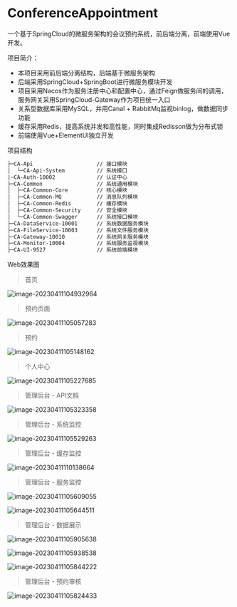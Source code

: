 # ConferenceAppointment
一个基于SpringCloud的微服务架构的会议预约系统，前后端分离，前端使用Vue开发。

项目简介：

- 本项目采用前后端分离结构，后端基于微服务架构
- 后端采用SpringCloud+SpringBoot进行微服务模块开发
- 项目采用Nacos作为服务注册中心和配置中心，通过Feign做服务间的调用，服务网关采用SpringCloud-Gateway作为项目统一入口
- 关系型数据库采用MySQL，并用Canal + RabbitMq监视binlog，做数据同步功能
- 缓存采用Redis，提高系统并发和高性能，同时集成Redisson做为分布式锁
- 前端使用Vue+ElementUI独立开发

项目结构

```txt
├─CA-Api					// 接口模块
│  └─CA-Api-System          // 系统接口
|─CA-Auth-10002				// 认证中心
├─CA-Common					// 系统通用模块
│  ├─CA-Common-Core			// 核心模块
│  ├─CA-Common-MQ			// 消息队列模块
│  ├─CA-Common-Redis		// 缓存模块
│  ├─CA-Common-Security		// 安全模块
│  └─CA-Common-Swagger		// 系统接口模块
├─CA-DataService-10001		// 系统数据服务模块
├─CA-FileService-10003		// 系统文件服务模块
├─CA-Gateway-10010			// 系统网关服务模块
├─CA-Monitor-10004			// 系统服务监视模块
├─CA-UI-9527				// 系统前端模块
```



Web效果图

>首页

![image-20230411104932964](README.assets/image-20230411104932964.png)

>预约页面

![image-20230411105057283](README.assets/image-20230411105057283.png)

>预约

![image-20230411105148162](README.assets/image-20230411105148162.png)

>个人中心

![image-20230411105227685](README.assets/image-20230411105227685.png)

>管理后台 - API文档

![image-20230411105323358](README.assets/image-20230411105323358.png)

>管理后台 - 系统监控

![image-20230411105529263](README.assets/image-20230411105529263.png)

>管理后台 - 缓存监控

![image-20230411110138664](README.assets/image-20230411110138664.png)



>管理后台 - 服务监控

![image-20230411105609055](README.assets/image-20230411105609055.png)

![image-20230411105644511](README.assets/image-20230411105644511.png)

>管理后台 - 数据展示



![image-20230411105905638](README.assets/image-20230411105905638.png)



![image-20230411105938538](README.assets/image-20230411105938538.png)



![image-20230411105844222](README.assets/image-20230411105844222.png)

>管理后台 - 预约审核

![image-20230411105824433](README.assets/image-20230411105824433.png)

